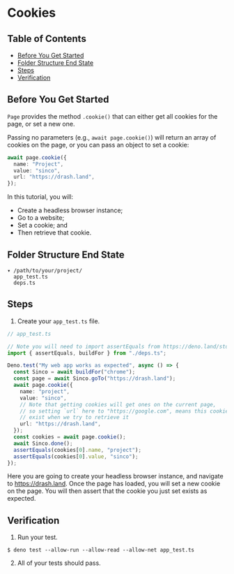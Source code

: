 # Cookies

## Table of Contents

- [Before You Get Started](#before-you-get-started)
- [Folder Structure End State](#folder-structure-end-state)
- [Steps](#steps)
- [Verification](#verification)

## Before You Get Started

`Page` provides the method `.cookie()` that can either get all cookies for the
page, or set a new one.

Passing no parameters (e.g., `await page.cookie()`) will return an array of
cookies on the page, or you can pass an object to set a cookie:

```ts
await page.cookie({
  name: "Project",
  value: "sinco",
  url: "https://drash.land",
});
```

In this tutorial, you will:

- Create a headless browser instance;
- Go to a website;
- Set a cookie; and
- Then retrieve that cookie.

## Folder Structure End State

```text
▾ /path/to/your/project/
  app_test.ts
  deps.ts
```

## Steps

1. Create your `app_test.ts` file.

```typescript
// app_test.ts

// Note you will need to import assertEquals from https://deno.land/std/testing/asserts.ts
import { assertEquals, buildFor } from "./deps.ts";

Deno.test("My web app works as expected", async () => {
  const Sinco = await buildFor("chrome");
  const page = await Sinco.goTo("https://drash.land");
  await page.cookie({
    name: "project",
    value: "sinco",
    // Note that getting cookies will get ones on the current page,
    // so setting `url` here to "https://google.com", means this cookie won't
    // exist when we try to retrieve it
    url: "https://drash.land",
  });
  const cookies = await page.cookie();
  await Sinco.done();
  assertEquals(cookies[0].name, "project");
  assertEquals(cookies[0].value, "sinco");
});
```

Here you are going to create your headless browser instance, and navigate to
https://drash.land. Once the page has loaded, you will set a new cookie on the
page. You will then assert that the cookie you just set exists as expected.

## Verification

1. Run your test.

```shell
$ deno test --allow-run --allow-read --allow-net app_test.ts
```

2. All of your tests should pass.
